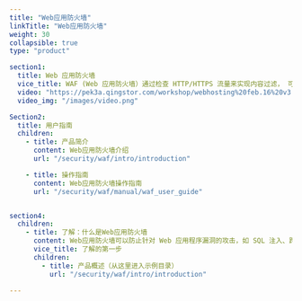 ```yaml
---
title: "Web应用防火墙"
linkTitle: "Web应用防火墙"
weight: 30
collapsible: true
type: "product"

section1:
  title: Web 应用防火墙
  vice_title: WAF (Web 应用防火墙）通过检查 HTTP/HTTPS 流量来实现内容过滤， 可以防止针对 Web 应用程序漏洞的攻击，如 SQL 注入、跨站点脚本（XSS）、文件包含漏洞以及安全配置错误等。 CC 防护功能可以降低攻击对系统的影响，通过自定义规则可以灵活有效的阻止非法流量，保证应用的稳定运行。 WAF 部署在负载均衡器（LoadBalancer）之上，本指南旨在介绍如何通过配置 WAF 来实现内容防护。
  video: "https://pek3a.qingstor.com/workshop/webhosting%20feb.16%20v3.mp4"
  video_img: "/images/video.png"

Section2:
  title: 用户指南
  children:
    - title: 产品简介
      content: Web应用防火墙介绍
      url: "/security/waf/intro/introduction"

    - title: 操作指南
      content: Web应用防火墙操作指南
      url: "/security/waf/manual/waf_user_guide"


section4:
  children:
    - title: 了解：什么是Web应用防火墙
      content: Web应用防火墙可以防止针对 Web 应用程序漏洞的攻击，如 SQL 注入、跨站点脚本（XSS）、文件包含漏洞以及安全配置错误等。
      vice_title: 了解的第一步
      children:
        - title: 产品概述（从这里进入示例目录）
          url: "/security/waf/intro/introduction"

---
```


